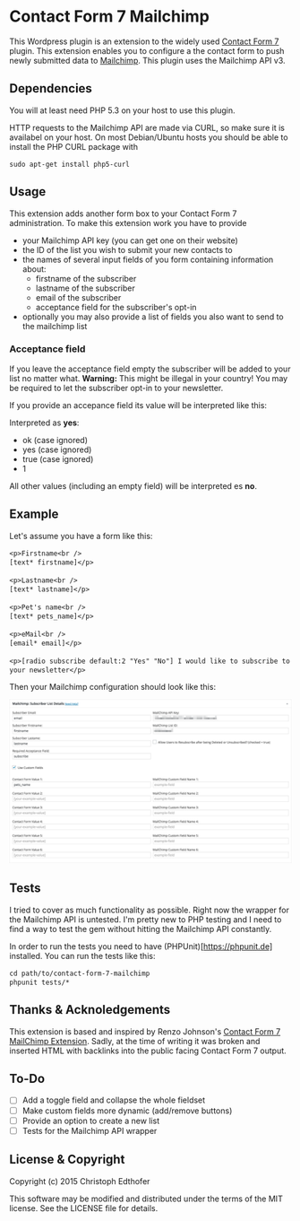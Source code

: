 # Contact Form 7 Mailchimp

This Wordpress plugin is an extension to the widely used [Contact Form 7](https://wordpress.org/plugins/contact-form-7/) plugin. This extension enables you to configure a the contact form to push newly submitted data to [Mailchimp](http://mailchimp.com/). This plugin uses the Mailchimp API v3.

## Dependencies

You will at least need PHP 5.3 on your host to use this plugin.

HTTP requests to the Mailchimp API are made via CURL, so make sure it is availabel on your host. On most Debian/Ubuntu hosts you should be able to install the PHP CURL package with

    sudo apt-get install php5-curl

## Usage

This extension adds another form box to your Contact Form 7 administration. To make this extension work you have to provide

 - your Mailchimp API key (you can get one on their website)
 - the ID of the list you wish to submit your new contacts to
 - the names of several input fields of you form containing information about:
   - firstname of the subscriber
   - lastname of the subscriber
   - email of the subscriber
   - acceptance field for the subscriber's opt-in
 - optionally you may also provide a list of fields you also want to send to the mailchimp list

### Acceptance field

If you leave the acceptance field empty the subscriber will be added to your list no matter what. **Warning:** This might be illegal in your country! You may be required to let the subscriber opt-in to your newsletter.

If you provide an accepance field its value will be interpreted like this:

Interpreted as **yes**:
 - ok (case ignored)
 - yes (case ignored)
 - true (case ignored)
 - 1

All other values (including an empty field) will be interpreted es **no**.

## Example

Let's assume you have a form like this:

    <p>Firstname<br />
    [text* firstname]</p>

    <p>Lastname<br />
    [text* lastname]</p>

    <p>Pet's name<br />
    [text* pets_name]</p>

    <p>eMail<br />
    [email* email]</p>

    <p>[radio subscribe default:2 "Yes" "No"] I would like to subscribe to your newsletter</p>

Then your Mailchimp configuration should look like this:

![screenshot of a filled out Mailchimp form](https://raw.githubusercontent.com/wukerplank/contact-form-7-mailchimp/master/documentation/example.png)

## Tests

I tried to cover as much functionality as possible. Right now the wrapper for the Mailchimp API is untested. I'm pretty new to PHP testing and I need to find a way to test the gem without hitting the Mailchimp API constantly.

In order to run the tests you need to have (PHPUnit)[https://phpunit.de] installed. You can run the tests like this:

    cd path/to/contact-form-7-mailchimp
    phpunit tests/*

## Thanks & Acknoledgements

This extension is based and inspired by Renzo Johnson's [Contact Form 7 MailChimp Extension](https://wordpress.org/plugins/contact-form-7-mailchimp-extension/). Sadly, at the time of writing it was broken and inserted HTML with backlinks into the public facing Contact Form 7 output.

## To-Do

 - [ ] Add a toggle field and collapse the whole fieldset
 - [ ] Make custom fields more dynamic (add/remove buttons)
 - [ ] Provide an option to create a new list
 - [ ] Tests for the Mailchimp API wrapper

## License & Copyright

Copyright (c) 2015 Christoph Edthofer

This software may be modified and distributed under the terms of the MIT license. See the LICENSE file for details.
